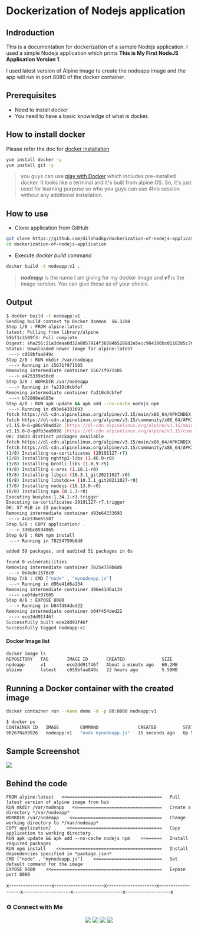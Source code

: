 # Dockerization of Nodejs application

## Indroduction

This is a documentation for dockerization of a sample Nodejs application. I used a simple Nodejs application which prints **This is My First NodeJS Application Version 1**.

I used latest version of Alpine image to create the nodeapp image and the app will run in port 8080 of the docker container.

## Prerequisites

- Need to install docker
- You need to have a basic knowledge of what is docker.

## How to install docker

Please refer the doc for [docker installation](https://docs.docker.com/engine/install)

```sh
yum install docker -y
yum install git -y
```
> you guys can use [play with Docker](https://labs.play-with-docker.com/) which includes pre-installed docker. It looks like a terminal and it's built from alpine OS. So, it's just used for learning purpose so who you guys can use 4hrs session without any additional installation.

## How to use

- Clone application from GitHub

```sh
git clone https://github.com/dilshadkp/dockerization-of-nodejs-application.git
cd dockerization-of-nodejs-application
```

- Execute *docker build* command

```sh
docker build -t nodeapp:v1 .
```
> ***nodeapp*** is the name I am giving for my docker image and ***v1*** is the image version.
> You can give those as of your choice.

## Output

```sh
$ docker build -t nodeapp:v1 .
Sending build context to Docker daemon  56.32kB
Step 1/8 : FROM alpine:latest
latest: Pulling from library/alpine
59bf1c3509f3: Pull complete 
Digest: sha256:21a3deaa0d32a8057914f36584b5288d2e5ecc984380bc0118285c70fa8c9300
Status: Downloaded newer image for alpine:latest
 ---> c059bfaa849c
Step 2/8 : RUN mkdir /var/nodeapp
 ---> Running in 15671f971505
Removing intermediate container 15671f971505
 ---> a425339a56cd
Step 3/8 : WORKDIR /var/nodeapp
 ---> Running in fa210c0cbfef
Removing intermediate container fa210c0cbfef
 ---> b72808ea685e
Step 4/8 : RUN apk update && apk add --no-cache nodejs npm
 ---> Running in d93e64333693
fetch https://dl-cdn.alpinelinux.org/alpine/v3.15/main/x86_64/APKINDEX.tar.gz
fetch https://dl-cdn.alpinelinux.org/alpine/v3.15/community/x86_64/APKINDEX.tar.gz
v3.15.0-6-g86c90add2c [https://dl-cdn.alpinelinux.org/alpine/v3.15/main]
v3.15.0-8-gdfb3ea9998 [https://dl-cdn.alpinelinux.org/alpine/v3.15/community]
OK: 15833 distinct packages available
fetch https://dl-cdn.alpinelinux.org/alpine/v3.15/main/x86_64/APKINDEX.tar.gz
fetch https://dl-cdn.alpinelinux.org/alpine/v3.15/community/x86_64/APKINDEX.tar.gz
(1/8) Installing ca-certificates (20191127-r7)
(2/8) Installing nghttp2-libs (1.46.0-r0)
(3/8) Installing brotli-libs (1.0.9-r5)
(4/8) Installing c-ares (1.18.1-r0)
(5/8) Installing libgcc (10.3.1_git20211027-r0)
(6/8) Installing libstdc++ (10.3.1_git20211027-r0)
(7/8) Installing nodejs (16.13.0-r0)
(8/8) Installing npm (8.1.3-r0)
Executing busybox-1.34.1-r3.trigger
Executing ca-certificates-20191127-r7.trigger
OK: 57 MiB in 22 packages
Removing intermediate container d93e64333693
 ---> 4ce336e65587
Step 5/8 : COPY application/ .
 ---> 330bc8594865
Step 6/8 : RUN npm install
 ---> Running in 78254759b6d8

added 50 packages, and audited 51 packages in 6s

found 0 vulnerabilities
Removing intermediate container 78254759b6d8
 ---> 0e4e8c1576c9
Step 7/8 : CMD ["node" , "mynodeapp.js"]
 ---> Running in d96e41d6a134
Removing intermediate container d96e41d6a134
 ---> ce0fdef07605
Step 8/8 : EXPOSE 8080
 ---> Running in b04f454ded22
Removing intermediate container b04f454ded22
 ---> ece2dd91f46f
Successfully built ece2dd91f46f
Successfully tagged nodeapp:v1
```
#### Docker Image list

```sh
docker image ls
REPOSITORY   TAG       IMAGE ID       CREATED              SIZE
nodeapp      v1        ece2dd91f46f   About a minute ago   60.2MB
alpine       latest    c059bfaa849c   22 hours ago         5.59MB
```

## Running a Docker container with the created image

```sh
docker container run --name demo -d -p 80:8080 nodeapp:v1

```
```sh
$ docker ps
CONTAINER ID   IMAGE        COMMAND               CREATED          STATUS         PORTS                  NAMES
902678a89926   nodeapp:v1   "node mynodeapp.js"   15 seconds ago   Up 5 seconds   0.0.0.0:80->8080/tcp   demo
```

## Sample Screenshot
![](https://i.ibb.co/0VYwbS1/site.png)

## Behind the code

```
FROM alpine:latest   <<====================================   Pull latest version of alpine image from hub
RUN mkdir /var/nodeapp   <<================================   Create a directory */var/nodeapp* 
WORKDIR /var/nodeapp    <<=================================   Change working directory to */var/nodeapp*
COPY application/ .    <<==================================   Copy application to working directory
RUN apk update && apk add --no-cache nodejs npm    <<======   Install required packages
RUN npm install    <<======================================   Install dependencies specified in *package.json*
CMD ["node" , "mynodeapp.js"]    <<========================   Set default command for the image
EXPOSE 8080    <<==========================================   Expose port 8080
```

x------------------x---------------------x---------------------x-------------------x--------------------x---------------------x-------------------x

### ⚙️ Connect with Me 

<p align="center">
<a href="mailto:dilshad.lalu@gmail.com"><img src="https://img.shields.io/badge/Gmail-D14836?style=for-the-badge&logo=gmail&logoColor=white"/></a>
<a href="https://www.linkedin.com/in/dilshadkp/"><img src="https://img.shields.io/badge/LinkedIn-0077B5?style=for-the-badge&logo=linkedin&logoColor=white"/></a> 
<a href="https://www.instagram.com/dilshad_a.k.a_lalu/"><img src="https://img.shields.io/badge/Instagram-E4405F?style=for-the-badge&logo=instagram&logoColor=white"/></a>
<a href="https://wa.me/%2B919567344212?text=This%20message%20from%20GitHub."><img src="https://img.shields.io/badge/WhatsApp-25D366?style=for-the-badge&logo=whatsapp&logoColor=white"/></a><br />
